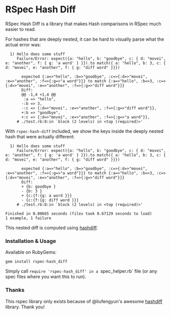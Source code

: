 # RSpec Hash Diff

RSpec Hash Diff is a library that makes Hash comparisons in RSpec much easier to read.

For hashes that are deeply nested, it can be hard to visually parse what the actual error was:

```
  1) Hello does some stuff
     Failure/Error: expect({a: "hello", b: "goodbye", c: { d: "movei", e: "another", f: { g: 'a word' } }}).to match({ a: "hello", b: 3, c: { d: "movei", e: "another", f: { g: "diff word" }}})

       expected {:a=>"hello", :b=>"goodbye", :c=>{:d=>"movei", :e=>"another", :f=>{:g=>"a word"}}} to match {:a=>"hello", :b=>3, :c=>{:d=>"movei", :e=>"another", :f=>{:g=>"diff word"}}}
       Diff:
       @@ -1,4 +1,4 @@
        :a => "hello",
       -:b => 3,
       -:c => {:d=>"movei", :e=>"another", :f=>{:g=>"diff word"}},
       +:b => "goodbye",
       +:c => {:d=>"movei", :e=>"another", :f=>{:g=>"a word"}},
     # ./test.rb:8:in `block (2 levels) in <top (required)>'
```

With `rspec-hash-diff` included, we show the keys inside the deeply nested hash that were actually different:

```
  1) Hello does some stuff
     Failure/Error: expect({a: "hello", b: "goodbye", c: { d: "movei", e: "another", f: { g: 'a word' } }}).to match({ a: "hello", b: 3, c: { d: "movei", e: "another", f: { g: "diff word" }}})

       expected {:a=>"hello", :b=>"goodbye", :c=>{:d=>"movei", :e=>"another", :f=>{:g=>"a word"}}} to match {:a=>"hello", :b=>3, :c=>{:d=>"movei", :e=>"another", :f=>{:g=>"diff word"}}}
       Diff:
       + {b: goodbye }
       - {b: 3 }
       + {c:{f:{g: a word }}}
       - {c:{f:{g: diff word }}}
     # ./test.rb:8:in `block (2 levels) in <top (required)>'

Finished in 0.00665 seconds (files took 0.67129 seconds to load)
1 example, 1 failure
```

This nested diff is computed using [hashdiff](https://github.com/liufengyun/hashdiff).


### Installation & Usage

Available on RubyGems:

`gem install rspec-hash_diff`

Simply call `require 'rspec-hash_diff' in a `spec_helper.rb` file (or any spec files where you want this to run).

### Thanks

This rspec library only exists because of @liufengyun's awesome [hashdiff](https://github.com/liufengyun/hashdiff) library. Thank you!



